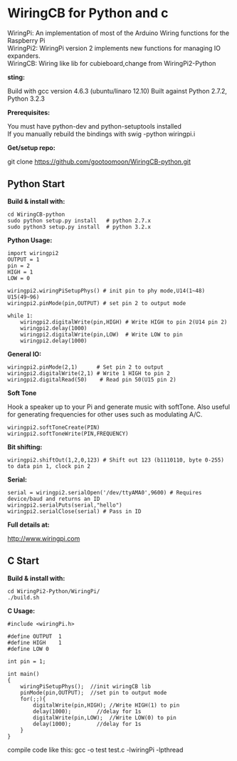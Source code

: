 **WiringCB for Python and c**
======================================

WiringPi: An implementation of most of the Arduino Wiring
	functions for the Raspberry Pi<br />
WiringPi2: WiringPi version 2 implements new functions for managing IO expanders.<br/>
WiringCB: Wiring like lib for cubieboard,change from  WiringPi2-Python<br/>

**sting:**

Build with gcc version 4.6.3 (ubuntu/linaro 12.10)
Built against Python 2.7.2, Python 3.2.3

**Prerequisites:**


You must have python-dev and python-setuptools installed <br/>
If you manually rebuild the bindings with swig -python wiringpi.i

**Get/setup repo:**


git clone https://github.com/gootoomoon/WiringCB-python.git

Python Start
-----------------------------

**Build & install with:**


	cd WiringCB-python
	sudo python setup.py install   # python 2.7.x
	sudo python3 setup.py install  # python 3.2.x

**Python Usage:**

	import wiringpi2
	OUTPUT = 1
	pin = 2
	HIGH = 1 
	LOW = 0	
		
	wiringpi2.wiringPiSetupPhys() # init pin to phy mode,U14(1~48) U15(49~96)
	wiringpi2.pinMode(pin,OUTPUT) # set pin 2 to output mode

	while 1:
		wiringpi2.digitalWrite(pin,HIGH) # Write HIGH to pin 2(U14 pin 2)
		wiringpi2.delay(1000)
		wiringpi2.digitalWrite(pin,LOW)  # Write LOW to pin
		wiringpi2.delay(1000)
		
**General IO:**

	wiringpi2.pinMode(2,1)      # Set pin 2 to output
	wiringpi2.digitalWrite(2,1) # Write 1 HIGH to pin 2
	wiringpi2.digitalRead(50)    # Read pin 50(U15 pin 2)

**Soft Tone**

Hook a speaker up to your Pi and generate music with softTone. Also useful for generating frequencies for other uses such as modulating A/C.

	wiringpi2.softToneCreate(PIN)
	wiringpi2.softToneWrite(PIN,FREQUENCY)

**Bit shifting:**

	wiringpi2.shiftOut(1,2,0,123) # Shift out 123 (b1110110, byte 0-255) to data pin 1, clock pin 2

**Serial:**

	serial = wiringpi2.serialOpen('/dev/ttyAMA0',9600) # Requires device/baud and returns an ID
	wiringpi2.serialPuts(serial,"hello")
	wiringpi2.serialClose(serial) # Pass in ID

**Full details at:**

http://www.wiringpi.com




C Start
------------------------------

**Build & install with:**

	cd WiringPi2-Python/WiringPi/
	./build.sh
	
**C Usage:**

	#include <wiringPi.h>
	
	#define OUTPUT 	1
	#define HIGH 	1
	#define LOW	0
	
	int pin = 1;
	
	int main()
	{
		wiringPiSetupPhys();  //init wiringCB lib
		pinMode(pin,OUTPUT);  //set pin to output mode
		for(;;){
			digitalWrite(pin,HIGH); //Write HIGH(1) to pin 
			delay(1000);		//delay for 1s
			digitalWrite(pin,LOW);	//Write LOW(0) to pin
			delay(1000);		//delay for 1s
		}
	}


compile code like this: gcc -o test test.c -lwiringPi -lpthread


